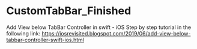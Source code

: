# CustomTabBar_Finished
Add View below TabBar Controller in swift - iOS
Step by step tutorial in the following link: https://iosrevisited.blogspot.com/2019/06/add-view-below-tabbar-controller-swift-ios.html
